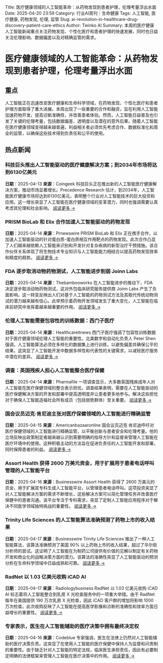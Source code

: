 Title: 医疗健康领域的人工智能革命：从药物发现到患者护理，伦理考量浮出水面
Date: 2025-04-20 23:59
Category: 行业AI周刊｜生命健康
Tags: 人工智能, 医疗健康, 药物发现, 伦理, 监管
Slug: ai-revolution-in-healthcare-drug-discovery-patient-care-ethics
Author: Twinko AI
Summary: 本周的医疗健康人工智能新闻重点关注药物发现、个性化医疗和患者护理的快速发展，同时也日益关注伦理影响、数据偏差以及对精确监管的需求。

# 医疗健康领域的人工智能革命：从药物发现到患者护理，伦理考量浮出水面

## 重点

人工智能正在迅速改变医疗健康和生命科学领域，在药物发现、个性化医疗和患者护理方面取得了重大进展。本周出现了一些重要的合作和融资，旨在利用人工智能加速药物开发，提高诊断准确性，并改善患者体验。然而，人工智能日益普及也引发了关键的伦理考量，包括数据偏差、透明度以及潜在的意外后果。随着人工智能在医疗健康领域变得越来越普遍，利益相关者必须优先考虑合作、数据标准化和周全的监管，以确保这些技术得到负责任和公平的使用。

## 热点新闻

### 科技巨头推出人工智能驱动的医疗健康解决方案；到2034年市场将达到6130亿美元

**日期**：2025-04-13 **来源**：Coingeek
科技巨头正在推出新的人工智能医疗健康解决方案，推动市场显著增长。Precedence Research 估计，到2034年，人工智能医疗健康市场将达到6130亿美元，表明整个行业对人工智能技术的巨大投资和应用。这一增长突显了人工智能在医疗健康领域的变革潜力，同时也强调需要认真考虑其伦理和社会影响。
[阅读更多 →](https://coingeek.com/tech-giants-to-launch-ai-powered-solutions-for-healthcare/)

### PRISM BioLab 和 Elix 合作加速人工智能驱动的药物发现

**日期**：2025-04-14 **来源**：Prnewswire
PRISM BioLab 和 Elix 正在携手合作，以加速人工智能驱动的针对蛋白质-蛋白质相互作用靶点的药物发现。此次合作凸显了人们越来越依赖人工智能来识别和开发针对复杂疾病的新型治疗干预措施。该合作伙伴关系体现了将生物技术专业知识与人工智能能力相结合以提高药物发现效率和精度的趋势。
[阅读更多 →](https://www.prnewswire.com/news-releases/prism-biolab-and-elix-join-forces-to-accelerate-ai-driven-drug-discovery-for-protein-protein-interaction-targets-302426497.html)

### FDA 逐步取消动物药物测试，人工智能进步削弱 Joinn Labs

**日期**：2025-04-14 **来源**：Thebambooworks
在人工智能进步的推动下，FDA 决定逐步取消动物药物测试，这对外包临床研究服务提供商 Joinn Labs 产生了负面影响。这一转变反映出人们对基于人工智能的药物测试方法及其取代传统动物测试的潜力越来越有信心。此举预示着药物开发领域发生了重大变化，人工智能在临床前研究中发挥着越来越重要的作用。
[阅读更多 →](https://thebambooworks.com/joinn-labs-undermined-by-ai-as-fda-phases-out-animal-drug-testing/)

### 伦理人工智能需要包容性的训练数据：西门子医疗

**日期**：2025-04-14 **来源**：Healthcareitnews
西门子医疗强调了包容性训练数据对于医疗健康领域伦理人工智能的重要性。北美数字和自动化负责人 Peter Shen 强调，人工智能算法必须在多样化的数据集上进行训练，以避免偏差并确保公平的结果。这突显了人工智能开发中数据多样性和代表性的关键需求，以减轻医疗服务中潜在的差异。
[阅读更多 →](https://www.healthcareitnews.com/video/ethical-ai-needs-inclusive-training-data)

### 调查：英国残疾人担心人工智能整合医疗保健

**日期**：2025-04-14 **来源**：Pharmafile
一项调查显示，大多数英国残疾成年人对人工智能在医疗保健领域的整合表示担忧。调查结果表明，需要在人工智能驱动的医疗保健解决方案的开发和部署中提高透明度并让患者更多地参与。解决这些担忧对于确保人工智能造福社会所有成员（包括弱势群体）至关重要。
[阅读更多 →](https://pharmafile.com/news/survey-suggests-britons-with-a-disability-are-concerned-over-ai-integrated-healthcare/)

### 国会议员迈克·肯尼迪主张对医疗保健领域的人工智能进行精确监管

**日期**：2025-04-15 **来源**：Americanbazaaronline
国会议员迈克·肯尼迪呼吁对医疗保健领域的人工智能进行精确监管，以平衡创新与患者安全和伦理考量。他的立场反映出政策制定者越来越认识到需要明确的指导方针和监督来管理人工智能在医疗环境中的使用。这种积极主动的方法旨在促进负责任的人工智能开发和部署，同时保障患者的利益。
[阅读更多 →](https://americanbazaaronline.com/2025/04/15/congressman-mike-kennedy-ai-can-transform-healthcare-but-regulation-must-be-precise-461775/)

### Assort Health 获得 2600 万美元资金，用于扩展用于患者电话呼叫管理的人工智能平台

**日期**：2025-04-16 **来源**：Businesswire
Assort Health 获得了 2600 万美元的资金，用于扩展其专科生成人工智能平台，以管理患者电话呼叫。这项投资突显了对人工智能解决方案的需求不断增长，这些解决方案可以简化管理任务并改善医疗保健中的患者沟通。该平台专注于专科需求，突显了定制人工智能应用程序对于解决不同医学领域独特挑战的重要性。
[阅读更多 →](https://www.businesswire.com/news/home/20250415822677/en/Assort-Health-Secures-$26-Million-in-Funding-to-Expand-Specialty-Specific-Generative-AI-Platform-for-Managing-Patient-Phone-Calls)

### Trinity Life Sciences 的人工智能算法准确预测了药物上市的收入结果

**日期**：2025-04-17 **来源**：Businesswire
Trinity Life Sciences 推出了一种人工智能算法，该算法准确预测了美国 90% 以上药物上市的收入结果，超过了华尔街分析师的尝试。这证明了人工智能在为制药公司提供有价值的见解以制定有关药物开发和商业化的战略决策方面的潜力。该算法的准确性突显了人工智能驱动的预测分析在生命科学领域中日益成熟和可靠。
[阅读更多 →](https://www.businesswire.com/news/home/20250417902433/en/Trinity-Life-Sciences-AI-Algorithm-Accurately-Predicts-Revenue-Outcomes-for-Over-90-of-U.S.-Drug-Launches-Far-Exceeding-Wall-Street-Analyst-Attempts)

### RadNet 以 1.03 亿美元收购 iCAD AI

**日期**：2025-04-17 **来源**：Radiologybusiness
RadNet 以 1.03 亿美元收购 iCAD AI 标志着将人工智能整合到乳房 X 光检查服务中的一项重大举措。由于 RadNet 每年在美国提供 190 万次乳房 X 光检查，因此 iCAD 客户群的增加将影响 1000 万次检查。此次收购反映了人工智能在提高医学影像和诊断的准确性和效率方面日益增长的重要性。
[阅读更多 →](https://radiologybusiness.com/topics/healthcare-management/mergers-and-acquisitions/radnet-leaders-discuss-rationale-behind-blockbuster-103m-icad-ai-acquisition)

### 专家表示，医生在人工智能辅助的医疗决策中拥有最终决定权

**日期**：2025-04-16 **来源**：Codeblue
专家强调，医生在法律上仍然对人工智能辅助的医疗决策负责。这突显了在使用人工智能的医疗保健中保持人为监督和问责制的重要性。由于缺乏针对人工智能的特定法规，临床医生承担责任，因此有必要制定明确的法律框架来管理人工智能在医疗决策中的作用。
[阅读更多 →](https://codeblue.galencentre.org/2025/04/16/doctors-hold-final-say-in-ai-assisted-medical-decisions-experts-say/)
